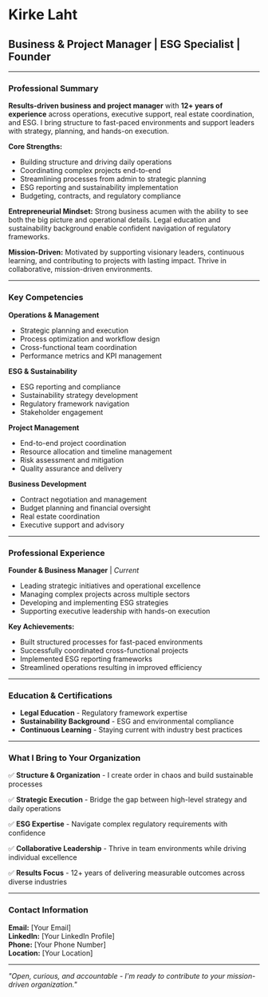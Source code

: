 # Kirke Laht
## Business & Project Manager | ESG Specialist | Founder

---

### Professional Summary

**Results-driven business and project manager** with **12+ years of experience** across operations, executive support, real estate coordination, and ESG. I bring structure to fast-paced environments and support leaders with strategy, planning, and hands-on execution.

**Core Strengths:**
- Building structure and driving daily operations
- Coordinating complex projects end-to-end
- Streamlining processes from admin to strategic planning
- ESG reporting and sustainability implementation
- Budgeting, contracts, and regulatory compliance

**Entrepreneurial Mindset:** Strong business acumen with the ability to see both the big picture and operational details. Legal education and sustainability background enable confident navigation of regulatory frameworks.

**Mission-Driven:** Motivated by supporting visionary leaders, continuous learning, and contributing to projects with lasting impact. Thrive in collaborative, mission-driven environments.

---

### Key Competencies

**Operations & Management**
- Strategic planning and execution
- Process optimization and workflow design
- Cross-functional team coordination
- Performance metrics and KPI management

**ESG & Sustainability**
- ESG reporting and compliance
- Sustainability strategy development
- Regulatory framework navigation
- Stakeholder engagement

**Project Management**
- End-to-end project coordination
- Resource allocation and timeline management
- Risk assessment and mitigation
- Quality assurance and delivery

**Business Development**
- Contract negotiation and management
- Budget planning and financial oversight
- Real estate coordination
- Executive support and advisory

---

### Professional Experience

**Founder & Business Manager** | *Current*
- Leading strategic initiatives and operational excellence
- Managing complex projects across multiple sectors
- Developing and implementing ESG strategies
- Supporting executive leadership with hands-on execution

**Key Achievements:**
- Built structured processes for fast-paced environments
- Successfully coordinated cross-functional projects
- Implemented ESG reporting frameworks
- Streamlined operations resulting in improved efficiency

---

### Education & Certifications

- **Legal Education** - Regulatory framework expertise
- **Sustainability Background** - ESG and environmental compliance
- **Continuous Learning** - Staying current with industry best practices

---

### What I Bring to Your Organization

✅ **Structure & Organization** - I create order in chaos and build sustainable processes

✅ **Strategic Execution** - Bridge the gap between high-level strategy and daily operations

✅ **ESG Expertise** - Navigate complex regulatory requirements with confidence

✅ **Collaborative Leadership** - Thrive in team environments while driving individual excellence

✅ **Results Focus** - 12+ years of delivering measurable outcomes across diverse industries

---

### Contact Information

**Email:** [Your Email]  
**LinkedIn:** [Your LinkedIn Profile]  
**Phone:** [Your Phone Number]  
**Location:** [Your Location]

---

*"Open, curious, and accountable - I'm ready to contribute to your mission-driven organization."*


